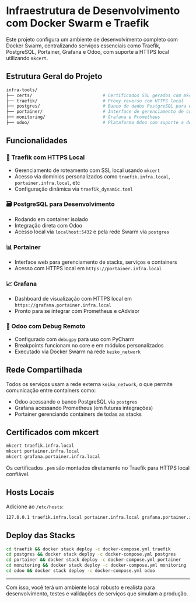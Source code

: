 # Infraestrutura de Desenvolvimento com Docker Swarm e Traefik

Este projeto configura um ambiente de desenvolvimento completo com Docker Swarm, centralizando serviços essenciais como Traefik, PostgreSQL, Portainer, Grafana e Odoo, com suporte a HTTPS local utilizando `mkcert`.

## Estrutura Geral do Projeto

```bash
infra-tools/
├── certs/                           # Certificados SSL gerados com mkcert
├── traefik/                         # Proxy reverso com HTTPS local
├── postgres/                        # Banco de dados PostgreSQL para dev
├── portainer/                       # Interface de gerenciamento de containers
├── monitoring/                      # Grafana e Prometheus
├── odoo/                            # Plataforma Odoo com suporte a debug remoto
```

## Funcionalidades

### 🔐 Traefik com HTTPS Local

* Gerenciamento de roteamento com SSL local usando `mkcert`
* Acesso via domínios personalizados como `traefik.infra.local`, `portainer.infra.local`, etc
* Configuração dinâmica via `traefik_dynamic.toml`

### 🗃️ PostgreSQL para Desenvolvimento

* Rodando em container isolado
* Integração direta com Odoo
* Acesso local via `localhost:5432` e pela rede Swarm via `postgres`

### 📊 Portainer

* Interface web para gerenciamento de stacks, serviços e containers
* Acesso com HTTPS local em `https://portainer.infra.local`

### 📈 Grafana

* Dashboard de visualização com HTTPS local em `https://grafana.portainer.infra.local`
* Pronto para se integrar com Prometheus e cAdvisor

### 🧠 Odoo com Debug Remoto

* Configurado com `debugpy` para uso com PyCharm
* Breakpoints funcionam no core e em módulos personalizados
* Executado via Docker Swarm na rede `keiko_network`

## Rede Compartilhada

Todos os serviços usam a rede externa `keiko_network`, o que permite comunicação entre containers como:

* Odoo acessando o banco PostgreSQL via `postgres`
* Grafana acessando Prometheus (em futuras integrações)
* Portainer gerenciando containers de todas as stacks

## Certificados com mkcert

```bash
mkcert traefik.infra.local
mkcert portainer.infra.local
mkcert grafana.portainer.infra.local
```

Os certificados `.pem` são montados diretamente no Traefik para HTTPS local confiável.

## Hosts Locais

Adicione ao `/etc/hosts`:

```bash
127.0.0.1 traefik.infra.local portainer.infra.local grafana.portainer.infra.local
```

## Deploy das Stacks

```bash
cd traefik && docker stack deploy -c docker-compose.yml traefik
cd postgres && docker stack deploy -c docker-compose.yml postgres
cd portainer && docker stack deploy -c docker-compose.yml portainer
cd monitoring && docker stack deploy -c docker-compose.yml monitoring
cd odoo && docker stack deploy -c docker-compose.yml odoo
```

---

Com isso, você terá um ambiente local robusto e realista para desenvolvimento, testes e validações de serviços que simulam a produção.
